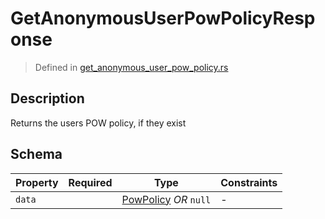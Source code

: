 # GetAnonymousUserPowPolicyResponse
> Defined in [get_anonymous_user_pow_policy.rs](../../../../../interface/src/interface/routes/foreign/get_anonymous_user_pow_policy.rs)

## Description
Returns the users POW policy, if they exist

## Schema

| Property | Required | Type | Constraints |
| --- | :---: | --- | --- |
| `data` |    | [PowPolicy](../../../pow/PowPolicy.md) *OR* `null` |  -  |


